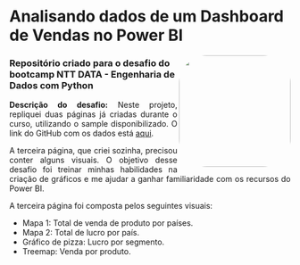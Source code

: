 <h1>Analisando dados de um Dashboard de Vendas no Power BI</h1>

<img align="right" height="200" style="border-radius:50px;" src="https://assets.dio.me/E5KMSxmK8QAcAO9SDazfzGNWHnaMzQE-Xi_V8lxXX9I/f:webp/h:120/q:80/L3RyYWNrcy8yYTNhMmQyYi03ZGU3LTQ1N2MtYjRkZi1kY2QzMjdlYWU5ZWIucG5n">

<h3>Repositório criado para o desafio do bootcamp NTT DATA - Engenharia de Dados com Python</h3>

<p align="justify">
  <b>Descrição do desafio:</b> Neste projeto, repliquei duas páginas já criadas durante o curso, utilizando o sample disponibilizado. O link do GitHub com os dados está <a href="https://github.com/julianazanelatto/power_bi_analyst" target="_blank">aqui</a>.
</p>

<p align="justify">
  A terceira página, que criei sozinha, precisou conter alguns visuais. O objetivo desse desafio foi treinar minhas habilidades na criação de gráficos e me ajudar a ganhar familiaridade com os recursos do Power BI.
</p>

<p align="justify">A terceira página foi composta pelos seguintes visuais:</p>

<ul>
    <li>Mapa 1: Total de venda de produto por países.</li>
    <li>Mapa 2: Total de lucro por país.</li>
    <li>Gráfico de pizza: Lucro por segmento.</li>
    <li>Treemap: Venda por produto.</li>
</ul>


